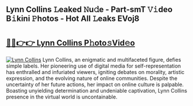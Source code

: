 ## Lynn Collins 𝙻eaked 𝙽u𝚍e - Part-smT 𝚅𝚒deo B𝚒kini 𝙿hotos - Hot All 𝙻eaks EVoj8

# <h2><a href="http://ld3xjh5.urlbe.top/?page=Lynn+Collins">🔗🔗👉👉 Lynn Collins P𝚑oto𝚜Vid𝚎o</a></h2>

[![Lynn Collins](https://i.imgur.com/eBuTRDB.gif)](http://ld3xjh5.urlbe.top/?page=Lynn+Collins)
Lynn Collins, an enigmatic and multifaceted figure, defies simple labels. Her pioneering use of digital media for self-representation has enthralled and infuriated viewers, igniting debates on morality, artistic expression, and the evolving nature of online communities. Despite the uncertainty of her future actions, her impact on online culture is palpable. Boasting unyielding determination and undeniable captivation, Lynn Collins presence in the virtual world is uncontainable.
